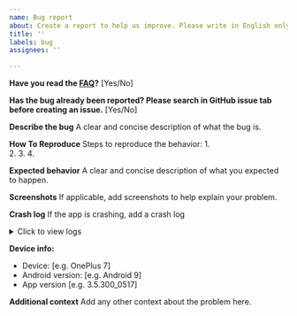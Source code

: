 ```yaml
---
name: Bug report
about: Create a report to help us improve. Please write in English only.
title: ''
labels: bug
assignees: ''

---
```


**Have you read the [FAQ](https://github.com/SonicMusicPlayer/SonicMusicPlayer/blob/master/FAQ.md)?**
[Yes/No]

**Has the bug already been reported? Please search in GitHub issue tab before creating an issue.**
[Yes/No]

**Describe the bug**
A clear and concise description of what the bug is.

**How To Reproduce**
Steps to reproduce the behavior:
1.  
2. 
3. 
4. 

**Expected behavior**
A clear and concise description of what you expected to happen.

**Screenshots**
If applicable, add screenshots to help explain your problem.

**Crash log**
If the app is crashing, add a crash log
<details>
  <summary>Click to view logs</summary>
PASTE YOUR LOGS HERE.
</details>

**Device info:**
 - Device: [e.g. OnePlus 7]
 - Android version: [e.g. Android 9]
 - App version [e.g. 3.5.300_0517]

**Additional context**
Add any other context about the problem here.
